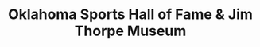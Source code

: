 ---
layout: repo
title: "Oklahoma Sports Hall of Fame & Jim Thorpe Museum"
id: 24547
permalink: repos/24547/
---